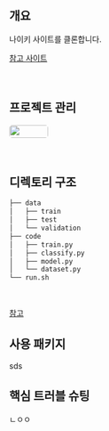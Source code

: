 ## 개요
나이키 사이트를 클론합니다.

[참고 사이트](https://www.nike.com/kr/ko_kr/?utm_source=Google&utm_medium=PS&utm_campaign=365DIGITAL_Google_SA_Keyword_Main_PC&cp=80787885549_search_&gclid=CjwKCAjwvsqZBhAlEiwAqAHElVJ9uk-5P0vMkjIUXdvQwMdHiykrm0VeCTBYZowoKe9WwCpEDNWXchoCNJEQAvD_BwE)
<br>
<br>
<br>

## 프로젝트 관리
<a target="_blank" href="https://www.notion.so/62d80972ed474632acfaa987a28cd84b"><img align="center" style="width:70px; height:23px; border-radius:5px;" src="https://img.shields.io/badge/Notion-%23000000.svg?style=for-the-badge&logo=notion&logoColor=white"/></a>
<br>
<br>
<br>

## 디렉토리 구조

```bash
├── data
│   ├── train
│   ├── test
│   └── validation
├── code
│   ├── train.py
│   ├── classify.py
│   ├── model.py
│   └── dataset.py
└── run.sh
``` 
<br>

[참고](https://velog.io/@_seeul/React-%EB%A6%AC%EC%95%A1%ED%8A%B8%EB%A1%9C-%ED%94%84%EB%A1%9C%EC%A0%9D%ED%8A%B8%EB%A5%BC-%EC%A7%84%ED%96%89%ED%95%A0%EB%95%8C-%EC%96%B4%EB%96%BB%EA%B2%8C-%ED%8F%B4%EB%8D%94-%EA%B5%AC%EC%A1%B0%EB%A5%BC-%EC%9E%A1%EB%8A%94%EA%B2%83%EC%9D%B4-%EC%A2%8B%EC%9D%84%EA%B9%8C)
<br>


## 사용 패키지
sds

## 핵심 트러블 슈팅
ㄴㅇㅇ
